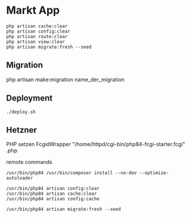 # Markt App

```
php artisan cache:clear
php artisan config:clear
php artisan route:clear
php artisan view:clear
php artisan migrate:fresh --seed
```

## Migration

php artisan make:migration name_der_migration

## Deployment

`./deploy.sh`

## Hetzner

PHP setzen
FcgidWrapper "/home/httpd/cgi-bin/php84-fcgi-starter.fcgi" .php

remote commands

```
/usr/bin/php84 /usr/bin/composer install --no-dev --optimize-autoloader

/usr/bin/php84 artisan config:clear
/usr/bin/php84 artisan cache:clear
/usr/bin/php84 artisan config:cache

/usr/bin/php84 artisan migrate:fresh --seed
```
